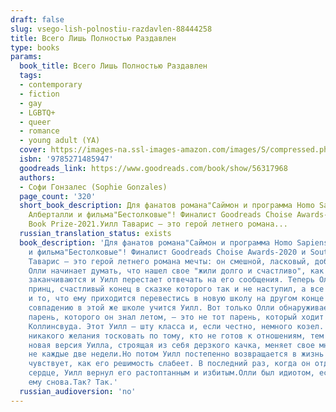 ```yaml
---
draft: false
slug: vsego-lish-polnostiu-razdavlen-88444258
title: Всего Лишь Полностью Раздавлен
type: books
params:
  book_title: Всего Лишь Полностью Раздавлен
  tags:
  - contemporary
  - fiction
  - gay
  - LGBTQ+
  - queer
  - romance
  - young adult (YA)
  cover: https://images-na.ssl-images-amazon.com/images/S/compressed.photo.goodreads.com/books/1608197941i/56317968.jpg
  isbn: '9785271485947'
  goodreads_link: https://www.goodreads.com/book/show/56317968
  authors:
  - Софи Гонзалес (Sophie Gonzales)
  page_count: '320'
  short_book_description: Для фанатов романа"Саймон и программа Homo Sapiens"Бекки
    Алберталли и фильма"Бестолковые"! Финалист Goodreads Choise Awards-2020 и Southern
    Book Prize-2021.Уилл Таварис — это герой летнего романа...
  russian_translation_status: exists
  book_description: 'Для фанатов романа"Саймон и программа Homo Sapiens"Бекки Алберталли
    и фильма"Бестолковые"! Финалист Goodreads Choise Awards-2020 и Southern Book Prize-2021.Уилл
    Таварис — это герой летнего романа мечты: он смешной, ласковый, добрый... Но только
    Олли начинает думать, что нашел свое "жили долго и счастливо", как летние каникулы
    заканчиваются и Уилл перестает отвечать на его сообщения. Теперь Олли — одинокий
    принц, счастливый конец в сказке которого так и не наступил, а все усложняет еще
    и то, что ему приходится перевестись в новую школу на другом конце страны.По невероятному
    совпадению в этой же школе учится Уилл. Вот только Олли обнаруживает, что милый
    парень, которого он знал летом, — это не тот парень, который ходит в Старшую школу
    Коллинсвуда. Этот Уилл — шту класса и, если честно, немного козел. У Олли нет
    никакого желания тосковать по тому, кто не готов к отношениям, тем более что это
    новая версия Уилла, строящая из себя дерзкого качка, меняет свое мнение чуть ли
    не каждые две недели.Но потом Уилл постепенно возвращается в жизнь Олли, и он
    чувствует, как его решимость слабеет. В последний раз, когда он отдал Уиллу свое
    сердце, Уилл вернул его растоптанным и избитым.Олли был идиотом, если бы доверился
    ему снова.Так? Так.'
  russian_audioversion: 'no'
---
```


